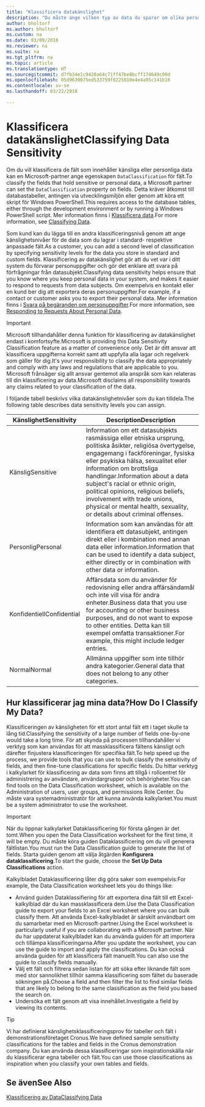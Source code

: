 ```yaml
---
title: "Klassificera datakänslighet"
description: "Du måste ange vilken typ av data du sparar om olika personer så att du kan svara på begäranden från dessa (datasubjekten)."
author: bholtorf
ms.author: bholtorf
ms.custom: na
ms.date: 03/09/2018
ms.reviewer: na
ms.suite: na
ms.tgt_pltfrm: na
ms.topic: article
ms.translationtype: HT
ms.sourcegitcommit: d7fb34e1c9428a64c71ff47be8bcff174649c00d
ms.openlocfilehash: 05d9630075ed533759f8225810e4e4a95c141b16
ms.contentlocale: sv-se
ms.lasthandoff: 03/22/2018

---
```


# <a name="classifying-data-sensitivity"></a><span data-ttu-id="73b8e-103">Klassificera datakänslighet</span><span class="sxs-lookup"><span data-stu-id="73b8e-103">Classifying Data Sensitivity</span></span>
<span data-ttu-id="73b8e-104">Om du vill klassificera de fält som innehåller känsliga eller personliga data kan en Microsoft-partner ange egenskapen ```DataClassification``` för fält.</span><span class="sxs-lookup"><span data-stu-id="73b8e-104">To classify the fields that hold sensitive or personal data, a Microsoft partner can set the ```DataClassification``` property on fields.</span></span> <span data-ttu-id="73b8e-105">Detta kräver åtkomst till databastabeller, antingen via utvecklingsmiljön eller genom att köra ett skript för Windows PowerShell.</span><span class="sxs-lookup"><span data-stu-id="73b8e-105">This requires access to the database tables, either through the development environment or by running a Windows PowerShell script.</span></span> <span data-ttu-id="73b8e-106">Mer information finns i [Klassificera data](https://docs.microsoft.com/en-us/dynamics-nav/classifying-data).</span><span class="sxs-lookup"><span data-stu-id="73b8e-106">For more information, see [Classifying Data](https://docs.microsoft.com/en-us/dynamics-nav/classifying-data).</span></span>  

<span data-ttu-id="73b8e-107">Som kund kan du lägga till en andra klassificeringsnivå genom att ange känslighetsnivåer för de data som du lagrar i standard- respektive anpassade fält.</span><span class="sxs-lookup"><span data-stu-id="73b8e-107">As a customer, you can add a second level of classification by specifying sensitivity levels for the data you store in standard and custom fields.</span></span> <span data-ttu-id="73b8e-108">Klassificering av datakänslighet gör att du vet var i ditt system du förvarar personuppgifter och gör det enklare att svara på förfrågningar från datasubjekt.</span><span class="sxs-lookup"><span data-stu-id="73b8e-108">Classifying data sensitivity helps ensure that you know where you keep personal data in your system, and makes it easier to respond to requests from data subjects.</span></span> <span data-ttu-id="73b8e-109">Om exempelvis en kontakt eller en kund ber dig att exportera deras personuppgifter.</span><span class="sxs-lookup"><span data-stu-id="73b8e-109">For example, if a contact or customer asks you to export their personal data.</span></span> <span data-ttu-id="73b8e-110">Mer information finns i [Svara på begäranden om personuppgifter](admin-responding-to-requests-about-personal-data.md).</span><span class="sxs-lookup"><span data-stu-id="73b8e-110">For more information, see [Responding to Requests About Personal Data](admin-responding-to-requests-about-personal-data.md).</span></span>

> [!Important]
> <span data-ttu-id="73b8e-111">Microsoft tillhandahåller denna funktion för klassificering av datakänslighet endast i komfortsyfte.</span><span class="sxs-lookup"><span data-stu-id="73b8e-111">Microsoft is providing this Data Sensitivity Classification feature as a matter of convenience only.</span></span> <span data-ttu-id="73b8e-112">Det är ditt ansvar att klassificera uppgifterna korrekt samt att uppfylla alla lagar och regelverk som gäller för dig.</span><span class="sxs-lookup"><span data-stu-id="73b8e-112">It's your responsibility to classify the data appropriately and comply with any laws and regulations that are applicable to you.</span></span> <span data-ttu-id="73b8e-113">Microsoft frånsäger sig allt ansvar gentemot alla anspråk som kan relateras till din klassificering av data.</span><span class="sxs-lookup"><span data-stu-id="73b8e-113">Microsoft disclaims all responsibility towards any claims related to your classification of the data.</span></span>  

<span data-ttu-id="73b8e-114">I följande tabell beskrivs vilka datakänslighetnivåer som du kan tilldela.</span><span class="sxs-lookup"><span data-stu-id="73b8e-114">The following table describes data sensitivity levels you can assign.</span></span>

|<span data-ttu-id="73b8e-115">Känslighet</span><span class="sxs-lookup"><span data-stu-id="73b8e-115">Sensitivity</span></span>|<span data-ttu-id="73b8e-116">Description</span><span class="sxs-lookup"><span data-stu-id="73b8e-116">Description</span></span>|
|----|----|
|<span data-ttu-id="73b8e-117">Känslig</span><span class="sxs-lookup"><span data-stu-id="73b8e-117">Sensitive</span></span> | <span data-ttu-id="73b8e-118">Information om ett datasubjekts rasmässiga eller etniska ursprung, politiska åsikter, religiösa övertygelse, engagemang i fackföreningar, fysiska eller psykiska hälsa, sexualitet eller information om brottsliga handlingar.</span><span class="sxs-lookup"><span data-stu-id="73b8e-118">Information about a data subject's racial or ethnic origin, political opinions, religious beliefs, involvement with trade unions, physical or mental health, sexuality, or details about criminal offenses.</span></span> |
|<span data-ttu-id="73b8e-119">Personlig</span><span class="sxs-lookup"><span data-stu-id="73b8e-119">Personal</span></span> | <span data-ttu-id="73b8e-120">Information som kan användas för att identifiera ett datasubjekt, antingen direkt eller i kombination med annan data eller information.</span><span class="sxs-lookup"><span data-stu-id="73b8e-120">Information that can be used to identify a data subject, either directly or in combination with other data or information.</span></span>|
|<span data-ttu-id="73b8e-121">Konfidentiell</span><span class="sxs-lookup"><span data-stu-id="73b8e-121">Confidential</span></span> | <span data-ttu-id="73b8e-122">Affärsdata som du använder för redovisning eller andra affärsändamål och inte vill visa för andra enheter.</span><span class="sxs-lookup"><span data-stu-id="73b8e-122">Business data that you use for accounting or other business purposes, and do not want to expose to other entities.</span></span> <span data-ttu-id="73b8e-123">Detta kan till exempel omfatta transaktioner.</span><span class="sxs-lookup"><span data-stu-id="73b8e-123">For example, this might include ledger entries.</span></span>|
|<span data-ttu-id="73b8e-124">Normal</span><span class="sxs-lookup"><span data-stu-id="73b8e-124">Normal</span></span> | <span data-ttu-id="73b8e-125">Allmänna uppgifter som inte tillhör andra kategorier.</span><span class="sxs-lookup"><span data-stu-id="73b8e-125">General data that does not belong to any other categories.</span></span>|

## <a name="how-do-i-classify-my-data"></a><span data-ttu-id="73b8e-126">Hur klassificerar jag mina data?</span><span class="sxs-lookup"><span data-stu-id="73b8e-126">How Do I Classify My Data?</span></span>
<span data-ttu-id="73b8e-127">Klassificeringen av känsligheten för ett stort antal fält ett i taget skulle ta lång tid.</span><span class="sxs-lookup"><span data-stu-id="73b8e-127">Classifying the sensitivity of a large number of fields one-by-one would take a long time.</span></span> <span data-ttu-id="73b8e-128">För att skynda på processen tillhandahåller vi verktyg som kan användas för att massklassificera fältens känsligt och därefter finjustera klassificeringen för specifika fält.</span><span class="sxs-lookup"><span data-stu-id="73b8e-128">To help speed up the process, we provide tools that you can use to bulk classify the sensitivity of fields, and then fine-tune classifications for specific fields.</span></span> <span data-ttu-id="73b8e-129">Du hittar verktyg i kalkylarket för klassificering av data som finns att tillgå i rollcentret för administrering av användare, användargrupper och behörigheter.</span><span class="sxs-lookup"><span data-stu-id="73b8e-129">You can find tools on the Data Classification worksheet, which is available on the Administration of users, user groups, and permissions Role Center.</span></span> <span data-ttu-id="73b8e-130">Du måste vara systemadministratör för att kunna använda kalkylarket.</span><span class="sxs-lookup"><span data-stu-id="73b8e-130">You must be a system administrator to use the worksheet.</span></span>

> [!Important]
> <span data-ttu-id="73b8e-131">När du öppnar kalkylarket Dataklassificering för första gången är det tomt.</span><span class="sxs-lookup"><span data-stu-id="73b8e-131">When you open the Data Classification worksheet for the first time, it will be empty.</span></span> <span data-ttu-id="73b8e-132">Du måste köra guiden Dataklassificering om du vill generera fältlistan.</span><span class="sxs-lookup"><span data-stu-id="73b8e-132">You must run the Data Classification guide to generate the list of fields.</span></span> <span data-ttu-id="73b8e-133">Starta guiden genom att välja åtgärden **Konfigurera dataklassificering**.</span><span class="sxs-lookup"><span data-stu-id="73b8e-133">To start the guide, choose the **Set Up Data Classifications** action.</span></span>

<span data-ttu-id="73b8e-134">Kalkylbladet Dataklassificering låter dig göra saker som exempelvis:</span><span class="sxs-lookup"><span data-stu-id="73b8e-134">For example, the Data Classification worksheet lets you do things like:</span></span>  

* <span data-ttu-id="73b8e-135">Använd guiden Dataklassifiering för att exportera dina fält till ett Excel-kalkylblad där du kan massklassificera dem.</span><span class="sxs-lookup"><span data-stu-id="73b8e-135">Use the Data Classification guide to export your fields to an Excel worksheet where you can bulk classify them.</span></span> <span data-ttu-id="73b8e-136">Att använda Excel-kalkylbladet är särskilt användbart om du samarbetar med en Microsoft-partner.</span><span class="sxs-lookup"><span data-stu-id="73b8e-136">Using the Excel worksheet is particularly useful if you are collaborating with a Microsoft partner.</span></span> <span data-ttu-id="73b8e-137">När du har uppdaterat kalkylbladet kan du använda guiden för att importera och tillämpa klassificeringarna.</span><span class="sxs-lookup"><span data-stu-id="73b8e-137">After you update the worksheet, you can use the guide to import and apply the classifications.</span></span> <span data-ttu-id="73b8e-138">Du kan också använda guiden för att klassificera fält manuellt.</span><span class="sxs-lookup"><span data-stu-id="73b8e-138">You can also use the guide to classify fields manually.</span></span>  
* <span data-ttu-id="73b8e-139">Välj ett fält och filtrera sedan listan för att söka efter liknande fält som med stor sannolikhet tillhör samma klassificering som fältet du baserade sökningen på.</span><span class="sxs-lookup"><span data-stu-id="73b8e-139">Choose a field and then filter the list to find similar fields that are likely to belong to the same classification as the field you based the search on.</span></span>  
* <span data-ttu-id="73b8e-140">Undersöka ett fält genom att visa innehållet.</span><span class="sxs-lookup"><span data-stu-id="73b8e-140">Investigate a field by viewing its contents.</span></span>  

> [!Tip]
> <span data-ttu-id="73b8e-141">Vi har definierat känslighetsklassificeringsprov för tabeller och fält i demonstrationsföretaget Cronus.</span><span class="sxs-lookup"><span data-stu-id="73b8e-141">We have defined sample sensitivity classifications for the tables and fields in the Cronus demonstration company.</span></span> <span data-ttu-id="73b8e-142">Du kan använda dessa klassificeringar som inspirationskälla när du klassificerar egna tabeller och fält.</span><span class="sxs-lookup"><span data-stu-id="73b8e-142">You can use those classifications as inspiration when you classify your own tables and fields.</span></span>

## <a name="see-also"></a><span data-ttu-id="73b8e-143">Se även</span><span class="sxs-lookup"><span data-stu-id="73b8e-143">See Also</span></span>
[<span data-ttu-id="73b8e-144">Klassificering av Data</span><span class="sxs-lookup"><span data-stu-id="73b8e-144">Classifying Data</span></span>](https://docs.microsoft.com/en-us/dynamics-nav/classifying-data)  

